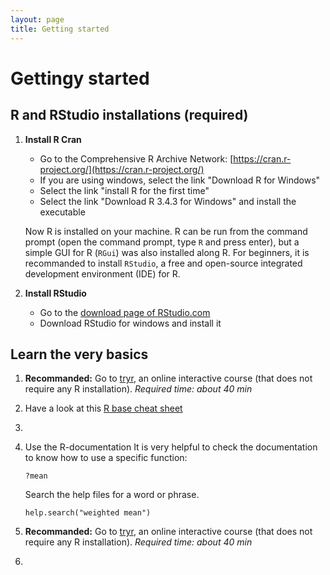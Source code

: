 ```yaml
---
layout: page
title: Getting started
---
```


# Gettingy started

## R and RStudio installations (required)

1. **Install R Cran**
   - Go to the Comprehensive R Archive Network: [https://cran.r-project.org/](https://cran.r-project.org/)
   - If you are using windows, select the link "Download R for Windows"
   - Select the link "install R for the first time"
   - Select the link "Download R 3.4.3 for Windows" and install the executable
   
   Now R is installed on your machine. R can be run from the command prompt (open the command prompt, type `R` and press enter), but a simple GUI for R (`RGui`) was also installed along R. For beginners, it is recommanded to install `RStudio`, a free and open-source integrated development environment (IDE) for R.
   

2. **Install RStudio**
    - Go to the [download page of RStudio.com](https://www.rstudio.com/products/rstudio/download/#download)
    - Download RStudio for windows and install it

## Learn the very basics
1. **Recommanded:** Go to [tryr](http://tryr.codeschool.com), an online interactive course (that does not require any R installation). *Required time: about 40 min*
2. Have a look at this [R base cheat sheet](https://www.rstudio.com/wp-content/uploads/2016/10/r-cheat-sheet-3.pdf)
3. 

1. Use the R-documentation
    It is very helpful to check the documentation to know how to use a specific function:
    ```
    ?mean
    ```
    Search the help files for a word or phrase. 
    ```
    help.search("weighted mean")
    ```
2. **Recommanded:** Go to [tryr](http://tryr.codeschool.com), an online interactive course (that does not require any R installation). *Required time: about 40 min*
3. 

